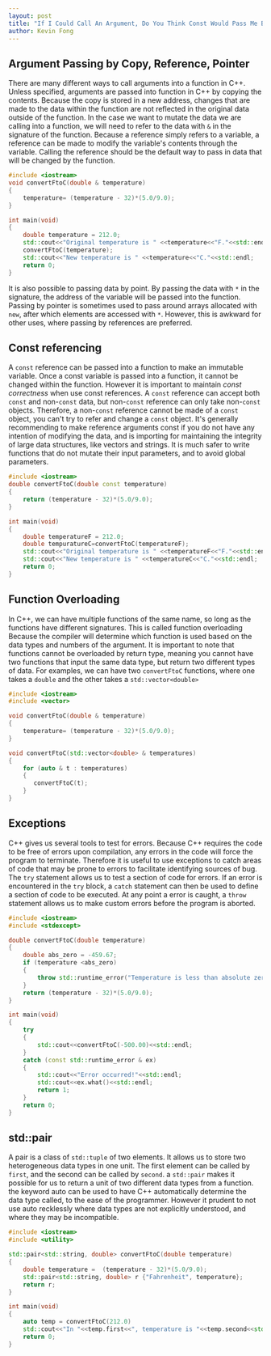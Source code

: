 ```yaml
---
layout: post
title: "If I Could Call An Argument, Do You Think Const Would Pass Me By?"
author: Kevin Fong
---
```

## Argument Passing by Copy, Reference, Pointer

There are many different ways to call arguments into a function in C++. Unless specified, arguments are passed into function in C++ by copying the contents. Because the copy is stored in a new address, changes that are made to the data within the function are not reflected in the original data outside of the function. In the case we want to mutate the data we are calling into a function, we will need to refer to the data with `&` in the signature of the function. Because a reference simply refers to a variable, a reference can be made to modify the variable's contents through the variable. Calling the reference should be the default way to pass in data that will be changed by the function. 
```cpp
#include <iostream>
void convertFtoC(double & temperature)
{
    temperature= (temperature - 32)*(5.0/9.0);
}

int main(void)
{
    double temperature = 212.0;
    std::cout<<"Original temperature is " <<temperature<<"F."<<std::endl;
    convertFtoC(temperature);
    std::cout<<"New temperature is " <<temperature<<"C."<<std::endl;
    return 0;
}
```
It is also possible to passing data by point. By passing the data with `*` in the signature, the address of the variable will be passed into the function. Passing by pointer is sometimes used to pass around arrays allocated with `new`, after which elements are accessed with `*`. However, this is awkward for other uses, where passing by references are preferred.

## Const referencing

A `const` reference can be passed into a function to make an immutable variable. Once a const variable is passed into a function, it cannot be changed within the function. However it is important to maintain *const correctness* when use const references. A `const` reference can accept both `const` and non-`const` data, but non-`const` reference can only take non-`const` objects. Therefore, a non-`const` reference cannot be made of a `const` object, you can't try to refer and change a `const` object. It's generally recommending to make reference arguments const if you do not have any intention of modifying the data, and is importing for maintaining the integrity of large data structures, like vectors and strings. It is much safer to write functions that do not mutate their input parameters, and to avoid global parameters.
```cpp
#include <iostream>
double convertFtoC(double const temperature)
{
    return (temperature - 32)*(5.0/9.0);
}

int main(void)
{
    double temperatureF = 212.0;
    double tempuratureC=convertFtoC(temperatureF);
    std::cout<<"Original temperature is " <<temperatureF<<"F."<<std::endl;
    std::cout<<"New temperature is " <<temperatureC<<"C."<<std::endl;
    return 0;
}
```

## Function Overloading

In C++, we can have multiple functions of the same name, so long as the functions have different signatures. This is called function overloading Because the compiler will determine which function is used based on the data types and numbers of the argument. It is important to note that functions cannot be overloaded by return type, meaning you cannot have two functions that input the same data type, but return two different types of data.  For examples, we can have two `convertFtoC` functions, where one takes a `double` and the other takes a `std::vector<double>`

```cpp
#include <iostream>
#include <vector>

void convertFtoC(double & temperature)
{
    temperature= (temperature - 32)*(5.0/9.0);
}

void convertFtoC(std::vector<double> & temperatures)
{
    for (auto & t : temperatures)
    {
       convertFtoC(t);
    }
}
```
## Exceptions

C++ gives us several tools to test for errors. Because C++ requires the code to be free of errors upon compilation, any errors in the code will force the program to terminate. Therefore it is useful to use exceptions to catch areas of code that may be prone to errors to facilitate identifying sources of bug.  The `try` statement allows us to test a section of code for errors. If an error is encountered in the `try` block, a `catch` statement can then be used to define a section of code to be executed. At any point a error is caught, a `throw` statement allows us to make custom errors before the program is aborted.
```cpp
#include <iostream>
#include <stdexcept>

double convertFtoC(double temperature)
{
    double abs_zero = -459.67;
    if (temperature <abs_zero)
    {
        throw std::runtime_error("Temperature is less than absolute zero");
    }
    return (temperature - 32)*(5.0/9.0);
}

int main(void)
{
    try
    {
        std::cout<<convertFtoC(-500.00)<<std::endl;
    }
    catch (const std::runtime_error & ex)
    {
        std::cout<<"Error occurred!"<<std::endl;
        std::cout<<ex.what()<<std::endl;
        return 1;
    }
    return 0;
}
```
## std::pair

A pair is a class of `std::tuple` of two elements. It allows us to store two heterogeneous data types in one unit. The first element can be called by `first`, and the second can be called by `second`. a `std::pair` makes it possible for us to return a unit of two different data types from a function. the keyword auto can be used to have C++ automatically determine the data type called, to the ease of the programmer. However it prudent to not use auto recklessly where data types are not explicitly understood, and where they may be incompatible.
```cpp
#include <iostream>
#include <utility>

std::pair<std::string, double> convertFtoC(double temperature)
{
    double temperature =  (temperature - 32)*(5.0/9.0);
    std::pair<std::string, double> r {"Fahrenheit", temperature};
    return r;
}

int main(void)
{
    auto temp = convertFtoC(212.0)
    std::cout<<"In "<<temp.first<<", temperature is "<<temp.second<<std::endl;
    return 0;
}
```



